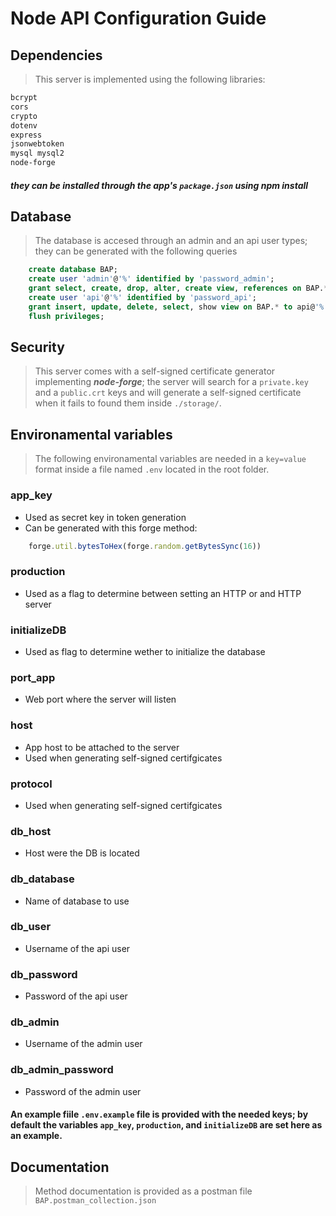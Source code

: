 # Node API Configuration Guide
## Dependencies
> This server is implemented using the following libraries:
```sh
bcrypt
cors
crypto
dotenv
express
jsonwebtoken
mysql mysql2
node-forge
```
##### they can be installed through the app's `package.json` using **_npm install_**

## Database
> The database is accesed through an admin and an api user types; they can be generated with the following queries

```sql
    create database BAP;
    create user 'admin'@'%' identified by 'password_admin';
    grant select, create, drop, alter, create view, references on BAP.* to admin@'%';
    create user 'api'@'%' identified by 'password_api';
    grant insert, update, delete, select, show view on BAP.* to api@'%';
    flush privileges;
```

## Security
> This server comes with a self-signed certificate generator implementing **_node-forge_**; the server will search for a `private.key` and a `public.crt` keys and will generate a self-signed certificate when it fails to found them inside `./storage/`.


## Environamental variables
> The following environamental variables are needed in a `key=value` format inside a file named `.env` located in the root folder.

### app_key
- Used as secret key in token generation
- Can be generated with this forge method: 
```javascript
    forge.util.bytesToHex(forge.random.getBytesSync(16))
```

### production
 - Used as a flag to determine between setting an HTTP or and HTTP server

### initializeDB
 - Used as flag to determine wether to initialize the database

### port_app
 - Web port where the server will listen

### host
 - App host to be attached to the server
 - Used when generating self-signed certifgicates

### protocol
 - Used when generating self-signed certifgicates

### db_host
 - Host were the DB is located

### db_database
 - Name of database to use

### db_user
 - Username of the api user

### db_password
 - Password of the api user

### db_admin
 - Username of the admin user

### db_admin_password
 - Password of the admin user
 
#### An example fiile `.env.example` file is provided with the needed keys; by default the variables `app_key`, `production`, and `initializeDB` are set here as an example.

## Documentation
> Method documentation is provided as a postman file `BAP.postman_collection.json`
